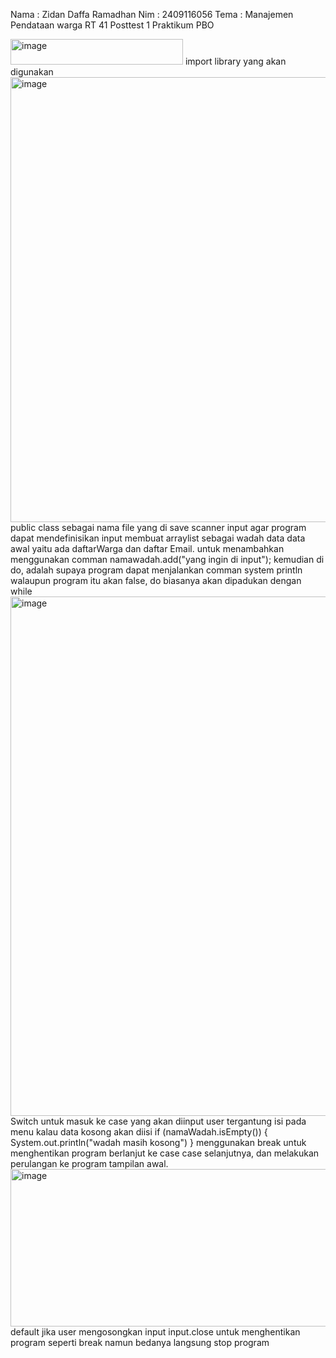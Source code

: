 Nama : Zidan Daffa Ramadhan
Nim : 2409116056
Tema : Manajemen Pendataan warga RT 41
Posttest 1 Praktikum PBO

<img width="276" height="41" alt="image" src="https://github.com/user-attachments/assets/601a615d-bfcf-40e6-b7e6-91f0f3a3b753" />
import library yang akan digunakan

<img width="672" height="712" alt="image" src="https://github.com/user-attachments/assets/aac76351-6551-406a-b44e-61b9362d5c69" />
public class sebagai nama file yang di save
scanner input agar program dapat mendefinisikan input
membuat arraylist sebagai wadah data
data awal yaitu ada daftarWarga dan daftar Email.
untuk menambahkan menggunakan comman namawadah.add("yang ingin di input");
kemudian di do, adalah supaya program dapat menjalankan comman system println walaupun program itu akan false, do biasanya akan dipadukan dengan while

<img width="978" height="831" alt="image" src="https://github.com/user-attachments/assets/afd59a6c-e3f0-439f-84f3-f5041ebd788a" />
Switch untuk masuk ke case yang akan diinput user tergantung isi pada menu
kalau data kosong akan diisi 
if (namaWadah.isEmpty()) {
System.out.println("wadah masih kosong")
}
menggunakan break untuk menghentikan program berlanjut ke case case selanjutnya, dan melakukan perulangan ke program tampilan awal.

<img width="753" height="252" alt="image" src="https://github.com/user-attachments/assets/ded46535-03d3-4219-ab9c-bdb1df8e5679" />
default jika user mengosongkan input
input.close untuk menghentikan program seperti break namun bedanya langsung stop program
